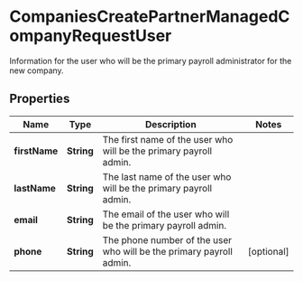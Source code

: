 

# CompaniesCreatePartnerManagedCompanyRequestUser

Information for the user who will be the primary payroll administrator for the new company.

## Properties

| Name | Type | Description | Notes |
|------------ | ------------- | ------------- | -------------|
|**firstName** | **String** | The first name of the user who will be the primary payroll admin. |  |
|**lastName** | **String** | The last name of the user who will be the primary payroll admin. |  |
|**email** | **String** | The email of the user who will be the primary payroll admin. |  |
|**phone** | **String** | The phone number of the user who will be the primary payroll admin. |  [optional] |



